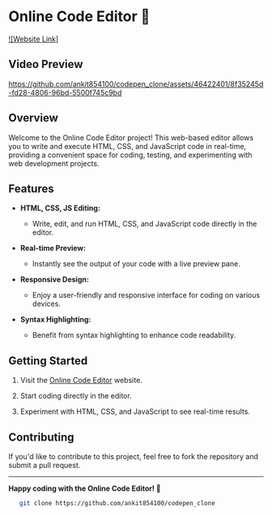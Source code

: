 # Online Code Editor 🚀

[![Website Link]](https://codepen-clone-mu.vercel.app/)

## Video Preview


https://github.com/ankit854100/codepen_clone/assets/46422401/8f35245d-fd28-4806-96bd-5500f745c9bd



## Overview

Welcome to the Online Code Editor project! This web-based editor allows you to write and execute HTML, CSS, and JavaScript code in real-time, providing a convenient space for coding, testing, and experimenting with web development projects.

## Features

- **HTML, CSS, JS Editing:**
  - Write, edit, and run HTML, CSS, and JavaScript code directly in the editor.

- **Real-time Preview:**
  - Instantly see the output of your code with a live preview pane.

- **Responsive Design:**
  - Enjoy a user-friendly and responsive interface for coding on various devices.

- **Syntax Highlighting:**
  - Benefit from syntax highlighting to enhance code readability.

## Getting Started

1. Visit the [Online Code Editor](https://codepen-clone-mu.vercel.app/) website.

2. Start coding directly in the editor.

3. Experiment with HTML, CSS, and JavaScript to see real-time results.

## Contributing

If you'd like to contribute to this project, feel free to fork the repository and submit a pull request.

---

**Happy coding with the Online Code Editor! 🚀**

```bash
   git clone https://github.com/ankit854100/codepen_clone
